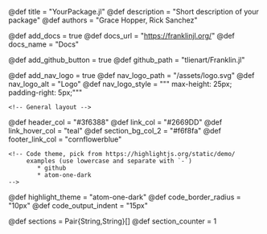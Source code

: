 <!--
FILL THE FOLLOWING DEFINITIONS
-->
@def title       = "YourPackage.jl"
@def description = "Short description of your package"
@def authors     = "Grace Hopper, Rick Sanchez"

@def add_docs  = true
@def docs_url  = "https://franklinjl.org/"
@def docs_name = "Docs"

@def add_github_button = true
@def github_path       = "tlienart/Franklin.jl"

@def add_nav_logo   = true
@def nav_logo_path  = "/assets/logo.svg"
@def nav_logo_alt   = "Logo"
@def nav_logo_style = """
        max-height:     25px;
        padding-right:  5px;"""

<!--
COLOR PALETTE, ADJUST AS YOU WOULD LIKE
you can use hex, rgb or svg color names
These tools are useful:
 - color wheel: https://developer.mozilla.org/en-US/docs/Web/CSS/CSS_Colors/Color_picker_tool
 - color names: https://developer.mozilla.org/en-US/docs/Web/CSS/color_value
-->
    <!-- General layout -->
@def header_col         = "#3f6388"
@def link_col           = "#2669DD"
@def link_hover_col     = "teal"
@def section_bg_col_2   = "#f6f8fa"
@def footer_link_col    = "cornflowerblue"

    <!-- Code theme, pick from https://highlightjs.org/static/demo/
         examples (use lowercase and separate with `-`)
            * github
            * atom-one-dark
    -->
@def highlight_theme = "atom-one-dark"
    <!-- Tuning the appearance of code blocks
        * code_border_radius: increase for rounder corners
        * code_output_indent: left indent of output blocks
    -->
@def code_border_radius = "10px"
@def code_output_indent = "15px"

<!--
DO NOT CHANGE THE FOLLOWING DEFINITIONS
UNLESS YOU'RE SURE OF WHAT YOU'RE DOING

These definitions are important for the good functioning
of some of the commands that are defined and used in PackagePage.
-->
@def sections = Pair{String,String}[]
@def section_counter = 1
